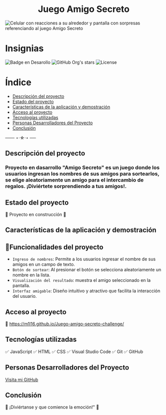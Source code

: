 <h1 align="center"> Juego Amigo Secreto</h1>

![Celular con reacciones a su alrededor y pantalla con sorpresas referenciando al juego Amigo Secreto](https://github.com/user-attachments/assets/c452d808-0f3d-4d90-9a4d-59b50f202175)


# Insignias 
![Badge en Desarollo](https://img.shields.io/badge/STATUS-EN%20DESAROLLO-blue)
![GitHub Org's stars](https://img.shields.io/github/stars/M1l16?style=social)
![License]( https://img.shields.io/badge/License-Not_specified-blue)

# Índice
- [Descripción del proyecto](#descripción-del-proyecto)
- [Estado del proyecto](#estado-del-proyecto)
- [Características de la aplicación y demostración](#características-de-la-aplicación-y-demostración)
- [Acceso al proyecto](#acceso-al-proyecto)
- [Tecnologías utilizadas](#tecnologías-utilizadas)
- [Personas Desarrolladores del Proyecto](#personas-desarrolladores-del-proyecto)
- [Conclusión](#conclusión)

───        ⋆⋅☆⋅⋆        ──

## Descripción del proyecto
### Proyecto en dasarrollo "Amigo Secreto" es un juego donde los usuarios ingresan los nombres de sus amigos para sortearlos, se elige aleatoriamente un amigo para el intercambio de regalos. ¡Diviértete sorprendiendo a tus amigos!.

## Estado del proyecto
:construction: Proyecto en construcción :construction:

## Características de la aplicación y demostración
## :hammer:Funcionalidades del proyecto

- `Ingreso de nombres`: Permite a los usuarios ingresar el nombre de sus amigos en un campo de texto.
- `Botón de sortear`: Al presionar el botón se selecciona aleatoriamente un nombre en la lista.
- `Visualización del resultado`: muestra el amigo seleccionado en la pantalla.
- `Interfaz amigable`:  Diseño intuitivo y atractivo que facilita la interacción del usuario.

## Acceso al proyecto
:paperclip: https://m1l16.github.io/Juego-amigo-secreto-challenge/

## Tecnologías utilizadas
:white_check_mark: JavaScript
:white_check_mark: HTML
:white_check_mark: CSS
:white_check_mark: Visual Studio Code
:white_check_mark: Git
:white_check_mark: GitHub

## Personas Desarrolladores del Proyecto
[Visita mi GitHub](https://github.com/M1l16)

## Conclusión
:gift: ¡Diviértanse y que comience la emoción!" :confetti_ball:


